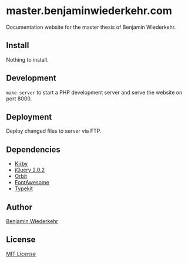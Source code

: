 # master.benjaminwiederkehr.com
Documentation website for the master thesis of Benjamin Wiederkehr.

## Install
Nothing to install.

## Development
`make server` to start a PHP development server and serve the website on port 8000.

## Deployment
Deploy changed files to server via FTP.

## Dependencies
* [Kirby](https://getkirby.com/)
* [jQuery 2.0.2](https://github.com/jquery/jquery)
* [Orbit](https://github.com/zurb/orbit)
* [FontAwesome](https://fontawesome.com/)
* [Typekit](https://typekit.com/)

## Author
[Benjamin Wiederkehr](http://benjaminwiederkehr.com)

## License
[MIT License](https://opensource.org/licenses/MIT)
